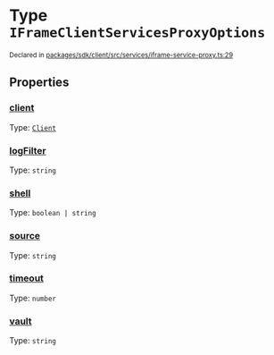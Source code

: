 # Type `IFrameClientServicesProxyOptions`
<sub>Declared in [packages/sdk/client/src/services/iframe-service-proxy.ts:29](https://github.com/dxos/dxos/blob/f2f84db18/packages/sdk/client/src/services/iframe-service-proxy.ts#L29)</sub>




## Properties
### [client](https://github.com/dxos/dxos/blob/f2f84db18/packages/sdk/client/src/services/iframe-service-proxy.ts#L31)
Type: <code>[Client](/api/@dxos/client/classes/Client)</code>




### [logFilter](https://github.com/dxos/dxos/blob/f2f84db18/packages/sdk/client/src/services/iframe-service-proxy.ts#L35)
Type: <code>string</code>




### [shell](https://github.com/dxos/dxos/blob/f2f84db18/packages/sdk/client/src/services/iframe-service-proxy.ts#L32)
Type: <code>boolean | string</code>




### [source](https://github.com/dxos/dxos/blob/f2f84db18/packages/sdk/client/src/services/iframe-service-proxy.ts#L30)
Type: <code>string</code>




### [timeout](https://github.com/dxos/dxos/blob/f2f84db18/packages/sdk/client/src/services/iframe-service-proxy.ts#L34)
Type: <code>number</code>




### [vault](https://github.com/dxos/dxos/blob/f2f84db18/packages/sdk/client/src/services/iframe-service-proxy.ts#L33)
Type: <code>string</code>





